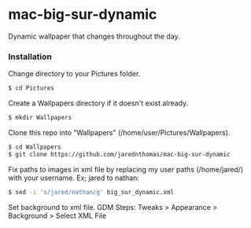 # mac-big-sur-dynamic
Dynamic wallpaper that changes throughout the day.

### Installation
Change directory to your Pictures folder.
```sh
$ cd Pictures
```

Create a Wallpapers directory if it doesn't exist already.
```sh
$ mkdir Wallpapers
```

Clone this repo into "Wallpapers" (/home/user/Pictures/Wallpapers).
```sh
$ cd Wallpapers
$ git clone https://github.com/jarednthomas/mac-big-sur-dynamic
```

Fix paths to images in xml file by replacing my user paths (/home/jared/) with your username. Ex; jared to nathan:
```sh
$ sed -i 's/jared/nathan/g' big_sur_dynamic.xml
```

Set background to xml file.
GDM Steps: Tweaks > Appearance > Background > Select XML File
